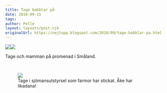 ```yaml
---
title: Tage babblar på
date: 2010-09-15
tags: 	
author: Pelle
layout: layouts/post.njk
originalUrl: https://nejtupp.blogspot.com/2010/09/tage-babblar-pa.html
---
```


<img src="../../../img/2010/09/Kring+Ebbehill-_MG_3217.jpg"><img src="../../../img/2010/09/Kring+Pyrtet-_MG_3546.jpg">
	<figcaption>Tage och mamman på promenad i Småland.</figcaption>
</figure>

<br>

<figure>
	<img src="../../../img/2010/09/Kring+Pyrtet-_MG_3858.jpg">
	<figcaption>Tage i sjömansutstyrsel som farmor har stickat. Åke har likadana!</figcaption>
</figure>
